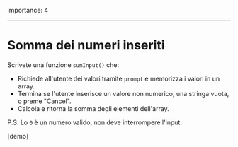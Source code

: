 importance: 4

---

# Somma dei numeri inseriti

Scrivete una funzione  `sumInput()` che:

- Richiede all'utente dei valori tramite `prompt` e memorizza i valori in un array.
- Termina se l'utente inserisce un valore non numerico, una stringa vuota, o preme "Cancel".
- Calcola e ritorna la somma degli elementi dell'array.

P.S. Lo `0` è un numero valido, non deve interrompere l'input.

[demo]

